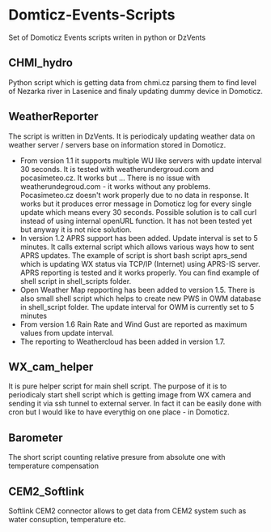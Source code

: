 # Domticz-Events-Scripts
Set of Domoticz Events scripts writen in python or DzVents

## CHMI_hydro 
Python script which is getting data from chmi.cz parsing them to find level of Nezarka river in Lasenice and finaly updating dummy device in Domoticz.
## WeatherReporter
The script is written in DzVents. It is periodicaly updating weather data on weather server / servers base on information stored in Domoticz. 
* From version 1.1 it supports multiple WU like servers with update interval 30 seconds. It is tested with weatherundergroud.com and pocasimeteo.cz. It works but ... There is no issue with weatherundegroud.com - it works without any problems. Pocasimeteo.cz doesn't work properly due to no data in response. It works but it produces error message in Domoticz log for every single update which means every 30 seconds. Possible solution is to call curl instead of using internal openURL function. It has not been tested yet but anyway it is not nice solution.
* In version 1.2 APRS support has been added. Update interval is set to 5 minutes. It calls external script which allows various ways how to sent APRS updates. The example of script is short bash script aprs_send which is updating WX status via TCP/IP (Internet) using APRS-IS server. APRS reporting is tested and it works properly. You can find example of shell script in shell_scripts folder.
* Open Weather Map repporting has been added to version 1.5. There is also small shell script which helps to create new PWS in OWM database in shell_script folder. The update interval for OWM is currently set to 5 minutes 
* From version 1.6 Rain Rate and Wind Gust are reported as maximum values from update interval.
* The reporting to Weathercloud has been added in version 1.7.
## WX_cam_helper
It is pure helper script for main shell script. The purpose of it is to periodicaly start shell script which is getting image from WX camera and sending it via ssh tunnel to external server. In fact it can be easily done with cron but I would like to have everythig on one place - in Domoticz.
## Barometer
The short script counting relative presure from absolute one with temperature compensation
## CEM2_Softlink
Softlink CEM2 connector allows to get data from CEM2 system such as water consuption, temperature etc.
